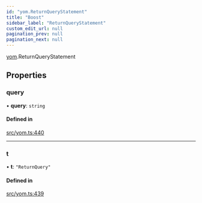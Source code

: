 ```yaml
---
id: "yom.ReturnQueryStatement"
title: "Boost"
sidebar_label: "ReturnQueryStatement"
custom_edit_url: null
pagination_prev: null
pagination_next: null
---
```


[yom](../namespaces/yom.md).ReturnQueryStatement

## Properties

### query

• **query**: `string`

#### Defined in

[src/yom.ts:440](https://github.com/yolmio/boost/blob/b239488/src/yom.ts#L440)

___

### t

• **t**: ``"ReturnQuery"``

#### Defined in

[src/yom.ts:439](https://github.com/yolmio/boost/blob/b239488/src/yom.ts#L439)
